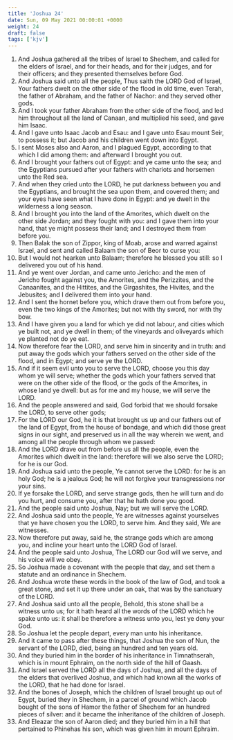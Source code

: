 ```yaml
---
title: 'Joshua 24'
date: Sun, 09 May 2021 00:00:01 +0000
weight: 24
draft: false
tags: ['kjv'] 
---
```


1. And Joshua gathered all the tribes of Israel to Shechem, and called for the elders of Israel, and for their heads, and for their judges, and for their officers; and they presented themselves before God.
2. And Joshua said unto all the people, Thus saith the LORD God of Israel, Your fathers dwelt on the other side of the flood in old time, even Terah, the father of Abraham, and the father of Nachor: and they served other gods.
3. And I took your father Abraham from the other side of the flood, and led him throughout all the land of Canaan, and multiplied his seed, and gave him Isaac.
4. And I gave unto Isaac Jacob and Esau: and I gave unto Esau mount Seir, to possess it; but Jacob and his children went down into Egypt.
5. I sent Moses also and Aaron, and I plagued Egypt, according to that which I did among them: and afterward I brought you out.
6. And I brought your fathers out of Egypt: and ye came unto the sea; and the Egyptians pursued after your fathers with chariots and horsemen unto the Red sea.
7. And when they cried unto the LORD, he put darkness between you and the Egyptians, and brought the sea upon them, and covered them; and your eyes have seen what I have done in Egypt: and ye dwelt in the wilderness a long season.
8. And I brought you into the land of the Amorites, which dwelt on the other side Jordan; and they fought with you: and I gave them into your hand, that ye might possess their land; and I destroyed them from before you.
9. Then Balak the son of Zippor, king of Moab, arose and warred against Israel, and sent and called Balaam the son of Beor to curse you:
10. But I would not hearken unto Balaam; therefore he blessed you still: so I delivered you out of his hand.
11. And ye went over Jordan, and came unto Jericho: and the men of Jericho fought against you, the Amorites, and the Perizzites, and the Canaanites, and the Hittites, and the Girgashites, the Hivites, and the Jebusites; and I delivered them into your hand.
12. And I sent the hornet before you, which drave them out from before you, even the two kings of the Amorites; but not with thy sword, nor with thy bow.
13. And I have given you a land for which ye did not labour, and cities which ye built not, and ye dwell in them; of the vineyards and oliveyards which ye planted not do ye eat.
14. Now therefore fear the LORD, and serve him in sincerity and in truth: and put away the gods which your fathers served on the other side of the flood, and in Egypt; and serve ye the LORD.
15. And if it seem evil unto you to serve the LORD, choose you this day whom ye will serve; whether the gods which your fathers served that were on the other side of the flood, or the gods of the Amorites, in whose land ye dwell: but as for me and my house, we will serve the LORD.
16. And the people answered and said, God forbid that we should forsake the LORD, to serve other gods;
17. For the LORD our God, he it is that brought us up and our fathers out of the land of Egypt, from the house of bondage, and which did those great signs in our sight, and preserved us in all the way wherein we went, and among all the people through whom we passed:
18. And the LORD drave out from before us all the people, even the Amorites which dwelt in the land: therefore will we also serve the LORD; for he is our God.
19. And Joshua said unto the people, Ye cannot serve the LORD: for he is an holy God; he is a jealous God; he will not forgive your transgressions nor your sins.
20. If ye forsake the LORD, and serve strange gods, then he will turn and do you hurt, and consume you, after that he hath done you good.
21. And the people said unto Joshua, Nay; but we will serve the LORD.
22. And Joshua said unto the people, Ye are witnesses against yourselves that ye have chosen you the LORD, to serve him. And they said, We are witnesses.
23. Now therefore put away, said he, the strange gods which are among you, and incline your heart unto the LORD God of Israel.
24. And the people said unto Joshua, The LORD our God will we serve, and his voice will we obey.
25. So Joshua made a covenant with the people that day, and set them a statute and an ordinance in Shechem.
26. And Joshua wrote these words in the book of the law of God, and took a great stone, and set it up there under an oak, that was by the sanctuary of the LORD.
27. And Joshua said unto all the people, Behold, this stone shall be a witness unto us; for it hath heard all the words of the LORD which he spake unto us: it shall be therefore a witness unto you, lest ye deny your God.
28. So Joshua let the people depart, every man unto his inheritance.
29. And it came to pass after these things, that Joshua the son of Nun, the servant of the LORD, died, being an hundred and ten years old.
30. And they buried him in the border of his inheritance in Timnathserah, which is in mount Ephraim, on the north side of the hill of Gaash.
31. And Israel served the LORD all the days of Joshua, and all the days of the elders that overlived Joshua, and which had known all the works of the LORD, that he had done for Israel.
32. And the bones of Joseph, which the children of Israel brought up out of Egypt, buried they in Shechem, in a parcel of ground which Jacob bought of the sons of Hamor the father of Shechem for an hundred pieces of silver: and it became the inheritance of the children of Joseph.
33. And Eleazar the son of Aaron died; and they buried him in a hill that pertained to Phinehas his son, which was given him in mount Ephraim.
